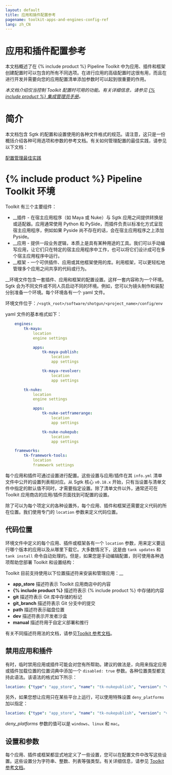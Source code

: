 ```yaml
---
layout: default
title: 应用和插件配置参考
pagename: toolkit-apps-and-engines-config-ref
lang: zh_CN
---
```


# 应用和插件配置参考

本文档概述了在 {% include product %} Pipeline Toolkit 中为应用、插件和框架创建配置时可以包含的所有不同选项。在进行应用的高级配置时这很有用，而且在进行开发并需要向您的应用配置清单添加参数时可以起到很重要的作用。

_本文档介绍仅当控制 Toolkit 配置时可用的功能。有关详细信息，请参见 [{% include product %} 集成管理员手册](https://support.shotgunsoftware.com/hc/zh-cn/articles/115000067493)。_

# 简介

本文档包含 Sgtk 的配置和设置使用的各种文件格式的规范。请注意，这只是一份概括介绍各种可用选项和参数的参考文档。有关如何管理配置的最佳实践，请参见以下文档：

[配置管理最佳实践](https://support.shotgunsoftware.com/hc/zh-cn/articles/219033168)

# {% include product %} Pipeline Toolkit 环境

Toolkit 有三个主要组件：

- __插件 - 在宿主应用程序（如 Maya 或 Nuke）与 Sgtk 应用之间提供转换层或适配器。应用通常使用 Python 和 PySide，而插件负责以标准化方式呈现宿主应用程序，例如如果 Pyside 尚不存在的话，会在宿主应用程序之上添加 Pyside。
- __应用 - 提供一段业务逻辑，本质上是具有某种用途的工具。我们可以手动编写应用，让它们只在特定的宿主应用程序中工作，也可以将它们设计成可在多个宿主应用程序中运行。
- __框架 - 一个可供插件、应用或其他框架使用的库。利用框架，可以更轻松地管理多个应用之间共享的代码或行为。

__环境文件包含一套插件、应用和框架的配置设置。这样一套内容称为一个环境。Sgtk 会为不同文件或不同人员启动不同的环境。例如，您可以为镜头制作和装配分别准备一个环境。每个环境各有一个 yaml 文件。

环境文件位于：`/<sgtk_root>/software/shotgun/<project_name>/config/env`

yaml 文件的基本格式如下：

```yaml
    engines:
        tk-maya:
            location
            engine settings

            apps:
                tk-maya-publish:
                    location
                    app settings

                tk-maya-revolver:
                    location
                    app settings

        tk-nuke:
            location
            engine settings

            apps:
                tk-nuke-setframerange:
                    location
                    app settings

                tk-nuke-nukepub:
                    location
                    app settings

    frameworks:
        tk-framework-tools:
            location
            framework settings
```

每个应用和插件可通过设置进行配置。这些设置与应用/插件在其 `info.yml` 清单文件中公开的设置列表相对应。从 Sgtk 核心 `v0.18.x` 开始，只有当设置与清单文件中指定的默认值不同时，才需要指定设置。除了清单文件以外，通常还可在 Toolkit 应用商店的应用/插件页面找到可配置的设置。

除了可以为每个项定义的各种设置外，每个应用、插件和框架还需要定义代码的所在位置。我们使用专门的 `location` 参数来定义代码位置。

## 代码位置

环境文件中定义的每个应用、插件或框架各有一个 `location` 参数，用来定义要运行哪个版本的应用以及从哪里下载它。大多数情况下，这是由 `tank updates` 和 `tank install` 命令自动处理的。但是，如果您是手动编辑配置，则可使用各种选项帮助您部署 Toolkit 和设置结构：

Toolkit 目前支持使用以下位置描述符来安装和管理应用：__

- **app_store** 描述符表示 Toolkit 应用商店中的内容
- **{% include product %}** 描述符表示 {% include product %} 中存储的内容
- **git** 描述符表示 Git 库中存储的标记
- **git_branch** 描述符表示 Git 分支中的提交
- **path** 描述符表示磁盘位置
- **dev** 描述符表示开发者沙盒
- **manual** 描述符用于自定义部署和推行

有关不同描述符用法的文档，请参见[Toolkit 参考文档](http://developer.shotgunsoftware.com/tk-core/descriptor.html#descriptor-types)。

## 禁用应用和插件

有时，临时禁用应用或插件可能会对您有所帮助。建议的做法是，向用来指定应用或插件加载位置的位置词典中添加一个 `disabled: true` 参数。各种位置类型都支持此语法。该语法的格式如下所示：

```yaml
location: {"type": "app_store", "name": "tk-nukepublish", "version": "v0.5.0", "disabled": true}
```

另外，如果您想让应用只在某些平台上运行，可以使用特殊设置 `deny_platforms` 加以指定：

```yaml
location: {"type": "app_store", "name": "tk-nukepublish", "version": "v0.5.0", "deny_platforms": [windows, linux]}
```

_deny_platforms_ 参数的值可以是 `windows`、`linux` 和 `mac`。

## 设置和参数

每个应用、插件或框架都显式地定义了一些设置，您可以在配置文件中改写这些设置。这些设置分为字符串、整数、列表等强类型。有关详细信息，请参见 [Toolkit 参考文档](http://developer.shotgunsoftware.com/tk-core/platform.html#configuration-and-info-yml-manifest)。

